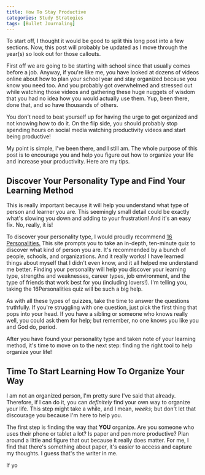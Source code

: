 ```yaml
---
title: How To Stay Productive
categories: Study Strategies
tags: [Bullet Journaling]
---
```

To start off, I thought it would be good to split this long post into a few sections. Now, this post will probably be updated as I move through the year(s) so look out for those callouts.

First off we are going to be starting with school since that usually comes before a job. Anyway, if you're like me, you have looked at dozens of videos online about how to plan your school year and stay organized because you know you need too. And you probably got overwhelmed and stressed out while watching those videos and gathering these huge nuggets of wisdom that you had no idea how you would actually use them. Yup, been there, done that, and so have thousands of others.

You don't need to beat yourself up for having the urge to get organized and not knowing how to do it. On the flip side, you should probably stop spending hours on social media watching productivity videos and start being productive!

My point is simple, I've been there, and I still am. The whole purpose of this post is to encourage you and help you figure out how to organize your life and increase your productivity. Here are my tips.

## Discover Your Personality Type and Find Your Learning Method

This is really important because it will help you understand what type of person and learner you are. This seemingly small detail could be exactly what's slowing you down and adding to your frustration! And it's an easy fix. No, really, it is!

To discover your personality type, I would proudly recommend [16 Personalities.](https://www.16personalities.com) This site prompts you to take an in-depth, ten-minute quiz to discover what kind of person you are. It's recommended by a bunch of people, schools, and organizations. And it really works! I have learned things about myself that I didn't even know, and it all helped me understand me better. Finding your personality will help you discover your learning type, strengths and weaknesses, career types, job environment, and the type of friends that work best for you (including lovers!). I'm telling you, taking the 16Personalities quiz will be such a big help.

As with all these types of quizzes, take the time to answer the questions truthfully. If you're struggling with one question, just pick the first thing that pops into your head. If you have a sibling or someone who knows really well, you could ask them for help; but remember, no one knows you like you and God do, period.

After you have found your personality type and taken note of your learning method, it's time to move on to the next step: finding the right tool to help organize your life!

## Time To Start Learning How To Organize Your Way

I am not an organized person, I'm pretty sure I've said that already. Therefore, if I can do it, you can *definitely* find your own way to organize your life. This step might take a while, and I mean, *weeks*; but don't let that discourage you because I'm here to help you.

The first step is finding the way that **YOU** organize. Are you someone who uses their phone or tablet a lot? Is paper and pen more productive? Plan around a little and figure that out because it really does matter. For me, I find that there's something about paper, it's easier to access and capture my thoughts. I guess that's the writer in me.

If yo